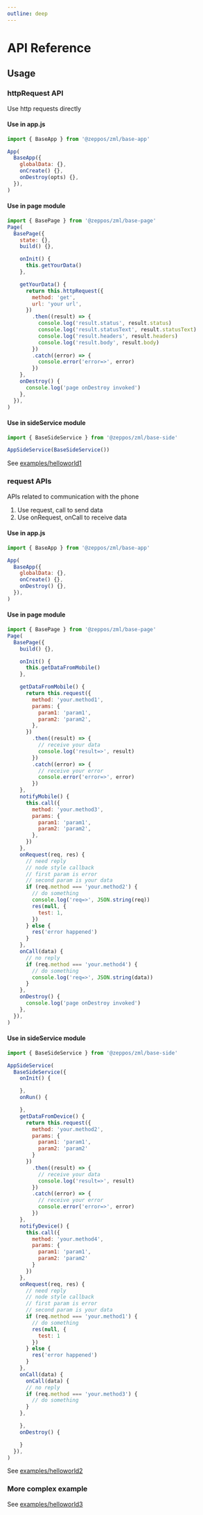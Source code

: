 ```yaml
---
outline: deep
---
```


# API Reference

## Usage

### httpRequest API

Use http requests directly

#### Use in app.js

```javascript
import { BaseApp } from '@zeppos/zml/base-app'

App(
  BaseApp({
    globalData: {},
    onCreate() {},
    onDestroy(opts) {},
  }),
)
```

#### Use in page module

```javascript
import { BasePage } from '@zeppos/zml/base-page'
Page(
  BasePage({
    state: {},
    build() {},

    onInit() {
      this.getYourData()
    },

    getYourData() {
      return this.httpRequest({
        method: 'get',
        url: 'your url',
      })
        .then((result) => {
          console.log('result.status', result.status)
          console.log('result.statusText', result.statusText)
          console.log('result.headers', result.headers)
          console.log('result.body', result.body)
        })
        .catch((error) => {
          console.error('error=>', error)
        })
    },
    onDestroy() {
      console.log('page onDestroy invoked')
    },
  }),
)
```

#### Use in sideService module

```javascript
import { BaseSideService } from '@zeppos/zml/base-side'

AppSideService(BaseSideService())
```

See [examples/helloworld1](https://github.com/zepp-health/zml/tree/main/examples/helloworld1)

### request APIs

APIs related to communication with the phone

1. Use request, call to send data
2. Use onRequest, onCall to receive data

#### Use in app.js

```javascript
import { BaseApp } from '@zeppos/zml/base-app'

App(
  BaseApp({
    globalData: {},
    onCreate() {},
    onDestroy() {},
  }),
)
```

#### Use in page module

```javascript
import { BasePage } from '@zeppos/zml/base-page'
Page(
  BasePage({
    build() {},

    onInit() {
      this.getDataFromMobile()
    },

    getDataFromMobile() {
      return this.request({
        method: 'your.method1',
        params: {
          param1: 'param1',
          param2: 'param2',
        },
      })
        .then((result) => {
          // receive your data
          console.log('result=>', result)
        })
        .catch((error) => {
          // receive your error
          console.error('error=>', error)
        })
    },
    notifyMobile() {
      this.call({
        method: 'your.method3',
        params: {
          param1: 'param1',
          param2: 'param2',
        },
      })
    },
    onRequest(req, res) {
      // need reply
      // node style callback
      // first param is error
      // second param is your data
      if (req.method === 'your.method2') {
        // do something
        console.log('req=>', JSON.string(req))
        res(null, {
          test: 1,
        })
      } else {
        res('error happened')
      }
    },
    onCall(data) {
      // no reply
      if (req.method === 'your.method4') {
        // do something
        console.log('req=>', JSON.string(data))
      }
    },
    onDestroy() {
      console.log('page onDestroy invoked')
    },
  }),
)
```

#### Use in sideService module

```javascript
import { BaseSideService } from '@zeppos/zml/base-side'

AppSideService(
  BaseSideService({
    onInit() {

    },
    onRun() {

    },
    getDataFromDevice() {
      return this.request({
        method: 'your.method2',
        params: {
          param1: 'param1',
          param2: 'param2'
        }
      })
        .then((result) => {
          // receive your data
          console.log('result=>', result)
        })
        .catch((error) => {
          // receive your error
          console.error('error=>', error)
        })
    },
    notifyDevice() {
      this.call({
        method: 'your.method4',
        params: {
          param1: 'param1',
          param2: 'param2'
        }
      })
    },
    onRequest(req, res) {
      // need reply
      // node style callback
      // first param is error
      // second param is your data
      if (req.method === 'your.method1') {
        // do something
        res(null, {
          test: 1
        })
      } else {
        res('error happened')
      }
    },
    onCall(data) {
      onCall(data) {
      // no reply
      if (req.method === 'your.method3') {
        // do something
      }
    },

    },
    onDestroy() {

    }
  }),
)
```
See [examples/helloworld2](https://github.com/zepp-health/zml/tree/main/examples/helloworld2)


### More complex example

See [examples/helloworld3](https://github.com/zepp-health/zml/tree/main/examples/helloworld3)